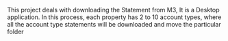 This project deals with downloading the Statement from M3, 
It is a Desktop application. In this process, each property has 2 to 10 account types, where all the account type statements will be downloaded and move the particular folder

